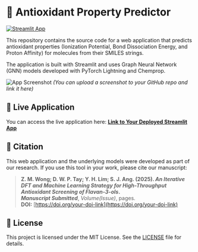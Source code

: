 # 🧪 Antioxidant Property Predictor

[![Streamlit App](https://static.streamlit.io/badges/streamlit_badge_black_white.svg)](https://antioxidant-predict.streamlit.app)

This repository contains the source code for a web application that predicts antioxidant properties (Ionization Potential, Bond Dissociation Energy, and Proton Affinity) for molecules from their SMILES strings.

The application is built with Streamlit and uses Graph Neural Network (GNN) models developed with PyTorch Lightning and Chemprop.

![App Screenshot]([LINK-TO-A-SCREENSHOT-OF-YOUR-APP])
*(You can upload a screenshot to your GitHub repo and link it here)*

## 🚀 Live Application

You can access the live application here: **[Link to Your Deployed Streamlit App](https://antioxidant-predict.streamlit.app)**

## 📖 Citation

This web application and the underlying models were developed as part of our research. If you use this tool in your work, please cite our manuscript:

> **Z. M. Wong; D. W. P. Tay; Y. H. Lim; S. J. Ang. (2025). *An Iterative DFT and Machine Learning Strategy for High-Throughput Antioxidant Screening of Flavan-3-ols*.**  
> ***Manuscript Submitted***, *Volume(Issue)*, pages.  
> **DOI:** [https://doi.org/your-doi-link](https://doi.org/your-doi-link)

## 📝 License

This project is licensed under the MIT License. See the [LICENSE](LICENSE) file for details.

